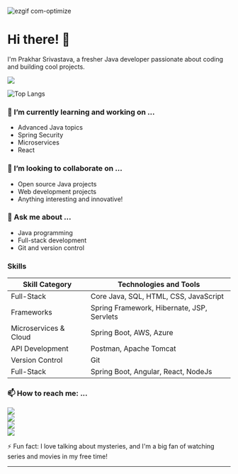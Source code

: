 ![ezgif com-optimize](https://github.com/praks3/praks3/assets/64420033/b1d2f0db-6da2-4ec5-ab34-a99f9243c4b1)
#
# Hi there! 👋


I'm Prakhar Srivastava, a fresher Java developer passionate about coding and building cool projects.


![](https://komarev.com/ghpvc/?username=your-github-praks3)

![Top Langs](https://github-readme-stats.vercel.app/api/top-langs/?username=praks3&layout=donut)



### 🌱 I’m currently learning and working on ...
- Advanced Java topics
- Spring Security
- Microservices
- React

### 👯 I’m looking to collaborate on ...
- Open source Java projects
- Web development projects
- Anything interesting and innovative!

### 💬 Ask me about ...
- Java programming
- Full-stack development
- Git and version control


### Skills

| Skill Category        | Technologies and Tools                       |
|-----------------------|---------------------------------------------|
| Full-Stack            | Core Java, SQL, HTML, CSS, JavaScript      |
| Frameworks            | Spring Framework, Hibernate, JSP, Servlets |
| Microservices & Cloud | Spring Boot, AWS, Azure                    |
| API Development       | Postman, Apache Tomcat                     |
| Version Control       | Git                                       |
| Full-Stack            | Spring Boot, Angular, React, NodeJs        |


### 📫 How to reach me: ...

<a href="mailto:sprakhar275@gmail.com">
  <img src="https://img.shields.io/badge/Email-sprakhar275%40gmail.com-blue?style=for-the-badge&logo=mail.ru">
</a>
<br/>
<a href="https://www.linkedin.com/in/praks03/">
  <img src="https://img.shields.io/badge/LinkedIn-Connect-blue?style=for-the-badge&logo=linkedin">
</a>

<br/>
<a href="https://prakhar03portfolio.000webhostapp.com/">
  <img src="https://img.shields.io/badge/Portfolio-Visit%20Prakhar's%20Portfolio-brightgreen?style=for-the-badge&logo=appveyor">
</a>

<br/>
<a href="https://instagram.com/_p.r.a.k.h.a.r._?igshid=OGQ5ZDc2ODk2ZA==">
  <img src="https://img.shields.io/badge/Instagram-Follow%20Me-pink?style=for-the-badge&logo=instagram">
</a>

⚡ Fun fact: I love talking about mysteries, and I'm a big fan of watching series and movies in my free time!


---
